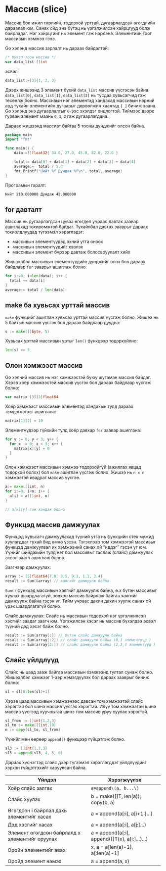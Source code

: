 # Массив \(slice\)

Массив бол ижил төрлийн, тодорхой урттай, дугаарлагдсан өгөгдлийн дараалал юм. Санах ойд энэ бүтэц нь үргэлжилсэн хайрцгууд болж байрладаг. Нэг хайрцгийг нь элемент гэж нэрлэнэ. Элементийн тоог массивын хэмжээ гэнэ.

Go хэлэнд массив зарлалт нь дараах байдалтай:

```go
/* бүхэл тоон массив */
var data_list []int
```

эсвэл

```go
data_list:=[3]{1, 2, 3}
```

Дээрх жишээнд 3 элемент бүхий `data_list` массив үүсгэсэн байна. `data_list[0]`, `data_list[1]`, `data_list[2]` нь тусдаа хувьсагчид гэж төсөөлж болно. Массивын нэг элементэд хандахад массивын нэрний ард тухайн элементийн дугаарыг дөрвөлжин хаалтад `[ ]` бичиж заана. Go хэлэнд энэ дугаарлалтыг `0`-ээс эхэлдэг онцлогтой. Тиймээс дээрх гурван элемент маань `0`, `1`, `2` гэж  дугаарлагдана.

Дараах жишээнд массивт байгаа 5 тооны дунджийг олсон байна.

```go
package main
import "fmt"

func main() {
    data:=[]float32{ 34.0, 27.0, 45.0, 82.0, 22.0 }

    total:= data[0] + data[1] + data[2] + data[3] + data[4]
    average:=  total / 5.0
    fmt.Printf("Нийт %f Дундаж %f\n", total, average)
}
```

Програмын гаралт:

```sh
Нийт 210.000000 Дундаж 42.000000
```

## for давталт

Массив нь дугаарлагдсан цуваа өгөгдөл учраас давтах заавар ашиглахад тохиромжтой байдаг. Тухайлбал давтах зааврыг дараах тохиолдлуудад түгээмэл хэрэглэдэг:

* массивын элементүүдэд эхний утга оноох
* массивын элементүүдийг хэвлэх
* массивын элемент бүрээр давтаж болосвруулалт хийх

Жишээлбэл массивын элементүүдийн дунджийг олох бол дараах  байдлаар `for` зааврыг ашиглаж болно.

```go
for i:=0; i<len(data); i++ {
  total += data[i]
}
average:= total / len(data)
```

## make ба хувьсах урттай массив

`make` функцийг ашиглан хувьсах урттай массив үүсгэж болно. Жишээ нь 5 байтын массив үүсгэх бол дараах байдлаар дуудна:

```go
s := make([]byte, 5)
```

Хувьсах урттай массивын уртыг `len()` функцээр тодорхойлно:

```go
len(s) == 5
```

## Олон хэмжээст массив

Go хэлний массив нь нэг хэмжээстэй буюу шугаман массив байдаг. Хэрэв хоёр хэмжээстэй массив үүсгэх бол дараах байдлаар үүсгэж болно:

```go
var matrix [3][3]float64
```

Хоёр хэмжээст массивын элементэд хандахын тулд дараах тэмдэглэгээг ашиглана:

```go
matrix[1][2] = 10
```

Элементүүдээр гүйхийн тулд хоёр давхар `for` заавар ашиглана:

```go
for y := 0; y < 3; y++ {
  for x := 0; x < 3; x++ {
    matrix[x][y] = 0
  }
}
```

Олон хэмжээст массивын хэмжээ тодорхойгүй \(ажиллах явцад тодорхой болох\) бол `make` ашиглан үүсгэж болно. Жишээ нь `n x n` хэмжээтэй квадрат массив үүсгэе.

```go
a:= make([]int, n)
for i:=0; i<n; i++ {
  a[i] = a([]int, n)
}

// a[x][y] гэж хандаж болно
```

## Функцэд массив дамжуулах

Функцэд хувьсагч дамжуулахад түүний утга нь функцийн стек мужид хуулагддаг тухай бид өмнө үзсэн. Тэгэхлээр том хэмжээтэй массивыг функцэд дамжуулвал их хэмжээний санах ой “иддэг” гэсэн үг юм. Үүнийг шийдэхийн тулд нэг бол массивыг таслаж \(слайс\) дамжуулах эсвэл заагч ашиглаж болно.

Заагчаар дамжуулах:

```go
array := [5]float64{7.0, 8.5, 9.1, 1.1, 3.4}
result := Sum(&array) // хаягийг дамжуулж байна
```

`Sum()` функцэд массивын хаягийг дамжуулж байна, ө.х бүтэн массивыг хуулах шаардлагагүй, зөвхөн массив байрлаж байгаа хаягийг дамжуулж байна гэсэн үг. Тийм учраас дахин дахин хуулж санах ой үрэх шаардлагагүй болно.

Слайс дамжуулах: Слайс нь массивын тодорхой нэг үргэлжилсэн хэсгийг заадаг заагч юм. Үргэжилсэн хэсэг нь массив бүхэлдээ эсвэл түүний дэд хэсэг байж болно.

```go
result := Sum(array[:]) // бүтэн слайс дамжуулж байна
result := Sum(array[:2]) // слайс дамжуулж байна (0,1 элементүүд )
result := Sum(array[2:]) // слайс дамжуулж байна (2,3,4 элементүүд )
```

## Слайс үйлдлүүд

Слайс нь цаад зааж байгаа массивын хэмжээнд тултал сунаж болно. Жишээлбэл хэмжээг 1-ээр нэмэгдүүлэх бол дараах зааврыг бичиж болно:

```go
sl = sl[0:len(sl)+1]
```

Хэрэв цаад массивын хэмжээнээс давсан том хэмжээтэй слайс хэрэгтэй бол шинэ массив үүсгэх хэрэгтэй. Илүү том хэмжээтэй шинэ массив үүсгээд хуучныгаа шинэ том массив уруу хуулах хэрэгтэй.

```go
sl_from := []int{1,2,3}
sl_to := make([]int,10)
n := copy(sl_to, sl_from)
```

Үүнийг мөн өөрөөр `append()` функцээр гүйцэтгэж болно.

```go
sl3 := []int{1,2,3}
sl3 = append(sl3, 4, 5, 6)
```

Дараах хүснэгтэд слайс дээр түгээмэл хэрэглэгддэг үйлдлүүдийг хэрхэн гүйцэтгэхийг харуулсан байна.

| Үйлдэл | Хэрэгжүүлэх |
| --- | --- |
| Хоёр слайс залгах | `a=append\(a, b...\)` |
| Слайс хуулах | b = make\(\[\]T, len\(a\)\); copy\(b, a\) |
| Өгөгдсөн i байрлал дахь элементийг хасах | a = append\(a\[:i\], a\[i+1:\]...\) |
| Дэд хэсгийг хасах | a = append\(a\[:i\], a\[j:\]...\) |
| Элемент өгөгдсөн байрлалд x элементийг оруулах | a = append\(a\[:i\], append\(\[\]T{x}, a\[i:\]...\)...\) |
| Оройн элементийг авах | x, a = a\[len\(a\)-1\], a\[:len\(a\)-1\] |
| Оройд элемент нэмэх | a = append\(a, x\) |



